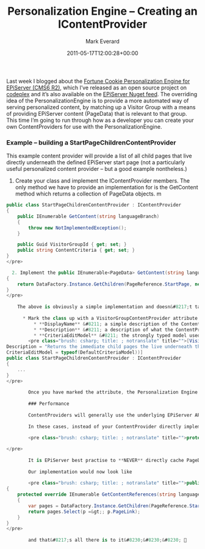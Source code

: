 ﻿---
title: 'Personalization Engine &#8211; Creating an IContentProvider'
date: 2011-05-17T12:00:28+00:00
author: Mark Everard
layout: post
permalink: /2011/05/17/personalization-engine-creating-an-icontentprovider/
dsq_thread_id:
  - "1078737652"
categories:
  - Episerver
---
Last week I blogged about the <a title="EPiServer Personalization Engine" href="http://www.markeverard.com/blog/2011/05/13/episerver-personalization-engine/" target="_blank">Fortune Cookie Personalization Engine for EPiServer (CMS6 R2)</a>, which I&#8217;ve released as an open source project on <a title="Personalization Engine on Codeplex" href="http://personalization.codeplex.com" target="_blank">codeplex</a> and it&#8217;s also available on the <a title="EPiServer Nuget feed" href="http://nuget.episerver.com" target="_blank">EPiServer Nuget feed</a>. The overriding idea of the PersonalizationEngine is to provide a more automated way of serving personalized content, by matching up a Visitor Group with a means of providing EPiServer content (PageData) that is relevant to that group. This time I&#8217;m going to run through how as a developer you can create your own ContentProviders for use with the PersonalizationEngine.

### Example &#8211; building a StartPageChildrenContentProvider

This example content provider will provide a list of all child pages that live directly underneath the defined EPiServer start page (not a particularly useful personalized content provider &#8211; but a good example nontheless.)

1. Create your class and implement the IContentProvider members. The only method we have to provide an implementation for is the GetContent method which returns a collection of PageData objects. 
m

~~~csharp
public class StartPageChildrenContentProvider : IContentProvider
{
    public IEnumerable GetContent(string languageBranch)
    {
        throw new NotImplementedException();
    }

    public Guid VisitorGroupId { get; set; }
    public string ContentCriteria { get; set; }
}
</pre>

  2. Implement the public IEnumerable<PageData> GetContent(string languageBranch) method, in our case this uses the DataFactory API to return the Child pages of the StartPage. <pre class="brush: csharp; title: ; notranslate" title="">public IEnumerable GetContent(string languageBranch)
{
    return DataFactory.Instance.GetChildren(PageReference.StartPage, new LanguageSelector(languageBranch));
}
</pre>
    
    The above is obviously a simple implementation and doesn&#8217;t take into account any page access rights. If you wish the ContentProvider to reflect these then you should add them into the GetContent() method.</li> 
    
      * Mark the class up with a VisitorGroupContentProvider attribute. This attribute allows three arguments 
          * **DisplayName** &#8211; a simple description of the ContentProvider
          * **Description** &#8211; a description of what the ContentProvider does
          * **CriteriaEditModel** &#8211; the strongly typed model used to allow editor&#8217;s to input criteria for use by the ContentProvider &#8211; these must inherit from ICriteriaModel. Our simple case doesn&#8217;t need one and so we can either leave this attribute blank, or specify the DefaultCriteriaModel &#8211; I&#8217;ll blog more about CriteriaEditModels later on
        <pre class="brush: csharp; title: ; notranslate" title="">[VisitorGroupContentProvider(DisplayName = "StartPage children content provider",
Description = "Returns the immediate child pages the live underneath the website Start Page ",
CriteriaEditModel = typeof(DefaultCriteriaModel))]
public class StartPageChildrenContentProvider : IContentProvider
{
    ...
}
</pre>
        
        Once you have marked the attribute, the Personalization Engine will pick up your ContentProvider on startup and it will be available for Editors to use.</li> </ol> 
        
        ### Performance
        
        ContentProviders will generally use the underlying EPiServer API to return PageData objects. Although some calls such as GetChildren used in the above example will already hook into the EPiServer Caching framework and return cached objects, there are some other API calls that will directly hit the database (such as FindPagesWithCriteria). In these cases we must be more careful of performance, as the PersonalizationEngine could perform many GetContent calls on a single page.
        
        In these cases, instead of your ContentProvider directly implementing IContentProvider it should instead inherit from the CachedContentProviderBase class. This abstract class itself implements IContentProvider &#8211; but also provides one abstract method to override.
        
        <pre class="brush: csharp; title: ; notranslate" title="">protected override IEnumerable GetContentReferences(string languageBranch)

</pre>
        
        It is EPiServer best practise to **NEVER** directly cache PageData objects and to instead cache their corresponding PageReferences (see <a title="How EPiServer caches PageData objects" href="http://joelabrahamsson.com/entry/how-episerver-cms-caches-pagedata-objects for more information" target="_blank">http://joelabrahamsson.com/entry/how-episerver-cms-caches-pagedata-objects for more information</a>). The CachedContentProviderBase class will handle caching the PageReferences returned from this method and preferentially use that cache when returning any calls to GetContent(). The cache is set as a sliding cache of 20 minutes.
        
        Our implementation would now look like
        
        <pre class="brush: csharp; title: ; notranslate" title="">public class StartPageChildrenContentProvider : CachedContentProviderBase
{
    protected override IEnumerable GetContentReferences(string languageBranch)
    {
        var pages = DataFactory.Instance.GetChildren(PageReference.StartPage, new LanguageSelector(languageBranch));
        return pages.Select(p =&gt;; p.PageLink);
    }
}
</pre>
        
        and that&#8217;s all there is to it&#8230;&#8230;&#8230; 🙂